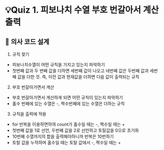 # 💡Quiz 1. 피보나치 수열 부호 번갈아서 계산 출력
## 📝 의사 코드 설계

1. 규칙 찾기
- 피보나치수열이 어떤 규칙을 가지고 있는지 파악하기
- 첫번째 값과 두 번째 값을 더하면 세번째 값이 나오고 네번째 값은 두번째 값과 세번째 값을 더한 것. 즉, 이전 값과 현재값을 더하면 다음 값이 출력되는 규칙

2. 부호 번갈아가면서 계산
- 부호 번갈아가면서 계산하게 되면 어떤 규칙이 있는지 파악하기
- 홀수 번째에 있는 수열은 -, 짝수번째에 있는 수열은 더하는 규칙

3. 규칙을 출력에 적용
- for 반복을 이용하면하여 count가 홀수일 때는 -, 짝수일 때는 +
- 첫번째 값을 1로 선언, 두번째 값을 2로 선언하고 토탈값을 0으로 초기화
- 10번째 수열까지의 합을 출력해야하니까 반복은 10번하기
- 토탈 값을 누적하며 홀수일 때는 토탈 값에서 -, 짝수일 때는 +
